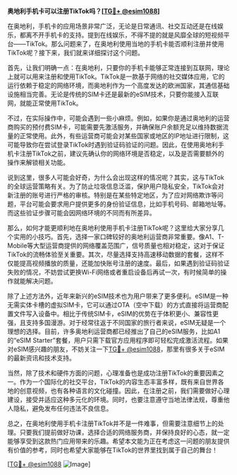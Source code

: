 **奥地利手机卡可以注册TikTok吗？[[TG💪+ @esim1088](https://t.me/s/esim1088)]**

在奥地利，手机卡的应用场景非常广泛，无论是日常通讯、社交互动还是在线娱乐，都离不开手机卡的支持。提到在线娱乐，不得不提的就是风靡全球的短视频平台——TikTok。那么问题来了，在奥地利使用当地的手机卡能否顺利注册并使用TikTok呢？接下来，我们就来详细探讨这个问题。

首先，让我们明确一点：在奥地利，只要你的手机卡能够正常连接到互联网，理论上就可以用来注册和使用TikTok。TikTok是一款基于网络的社交媒体应用，它的运行依赖于稳定的网络环境，而奥地利作为一个高度发达的欧洲国家，其通信基础设施相当完善。无论是传统的SIM卡还是最新的eSIM技术，只要你能接入互联网，就能正常使用TikTok。

不过，在实际操作中，可能会遇到一些小麻烦。例如，如果你是通过奥地利的运营商购买的预付费SIM卡，可能需要先激活服务，并确保账户余额充足以维持数据流量的正常使用。此外，有些运营商可能会对某些国家或地区的IP地址进行限制，这可能导致你在尝试登录TikTok时遇到验证码验证的问题。因此，在使用奥地利手机卡注册TikTok之前，建议先确认你的网络环境是否稳定，以及是否需要额外的操作来解锁相关功能。

说到这里，很多人可能会好奇，为什么会出现这样的情况呢？其实，这与TikTok的全球运营策略有关。为了防止垃圾信息泛滥，保护用户隐私安全，TikTok会对新注册的账号进行严格的审核。特别是在某些特定地区，为了应对网络欺诈等问题，平台可能会要求用户提供更多的身份验证信息，比如手机号码、邮箱地址等。而这些验证步骤可能会因网络环境的不同而有所差异。

那么，如何才能更顺利地在奥地利使用手机卡注册TikTok呢？这里给大家分享几个实用的小技巧。首先，选择一家口碑较好的奥地利运营商非常重要。像A1、T-Mobile等大型运营商提供的网络覆盖范围广，信号质量也相对稳定，这对于保证TikTok的流畅体验至关重要。其次，尽量选择支持高速移动数据的套餐，这样不仅能提高视频播放的质量，还能加快账号注册的速度。最后，如果遇到验证码验证失败的情况，不妨尝试更换Wi-Fi网络或者重启设备后再试一次，有时候简单的操作就能解决问题。

除了上述方法外，近年来新兴的eSIM技术也为用户带来了更多便利。eSIM是一种无需实体卡槽的虚拟SIM卡，它可以通过OTA（空中下载）的方式直接将运营商配置文件写入设备中。相比于传统SIM卡，eSIM的优势在于体积更小、兼容性更强，且支持多国漫游。对于经常往返于不同国家的旅行者来说，eSIM无疑是一个理想的选择。目前，许多奥地利运营商都已经推出了自己的eSIM服务，比如A1的“eSIM Starter”套餐，用户只需下载官方应用程序即可轻松完成激活流程。如果对eSIM感兴趣的朋友，不妨关注一下[TG💪+ @esim1088](https://t.me/s/esim1088)，那里有很多关于eSIM的最新资讯和技术支持。

当然，除了技术和硬件方面的问题，心理准备也是成功注册TikTok的重要因素之一。作为一个国际化的社交平台，TikTok的内容生态丰富多样，既有来自世界各地的创意视频，也有各种语言的文化碰撞。因此，在注册之前，我们需要做好心理建设，接受并适应这种多元化的环境。同时，也要注意遵守当地法律法规，尊重他人隐私，避免发布任何违法不良信息。

总之，在奥地利使用手机卡注册TikTok并不是一件难事，但需要注意细节上的处理。只要我们提前做好功课，选择合适的网络服务商，并保持良好的心态，就一定能够享受到这款热门应用带来的乐趣。希望本文能为正在考虑这一问题的朋友提供有价值的参考，同时也希望大家能够在TikTok的世界里找到属于自己的舞台！

[[TG💪+ @esim1088](https://t.me/s/esim1088) ![Image](https://i.postimg.cc/4NQfJmqS/Snipaste-2025-05-13-00-14-12.png)]